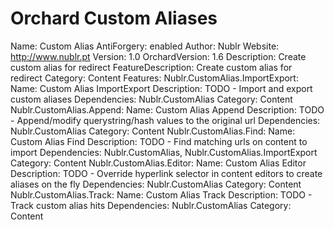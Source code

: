 Orchard Custom Aliases
===================

Name: Custom Alias
AntiForgery: enabled
Author: Nublr
Website: http://www.nublr.pt
Version: 1.0
OrchardVersion: 1.6
Description: Create custom alias for redirect
FeatureDescription: Create custom alias for redirect
Category: Content
Features:
	Nublr.CustomAlias.ImportExport:
		Name: Custom Alias ImportExport
		Description: TODO - Import and export custom aliases
		Dependencies: Nublr.CustomAlias
		Category: Content
	Nublr.CustomAlias.Append:
		Name: Custom Alias Append
		Description: TODO - Append/modify querystring/hash values to the original url
		Dependencies: Nublr.CustomAlias
		Category: Content
	Nublr.CustomAlias.Find:
		Name: Custom Alias Find
		Description: TODO - Find matching urls on content to import 
		Dependencies: Nublr.CustomAlias, Nublr.CustomAlias.ImportExport
		Category: Content
	Nublr.CustomAlias.Editor:
		Name: Custom Alias Editor
		Description: TODO - Override hyperlink selector in content editors to create aliases on the fly
		Dependencies: Nublr.CustomAlias
		Category: Content
	Nublr.CustomAlias.Track:
		Name: Custom Alias Track
		Description: TODO - Track custom alias hits 
		Dependencies: Nublr.CustomAlias
		Category: Content